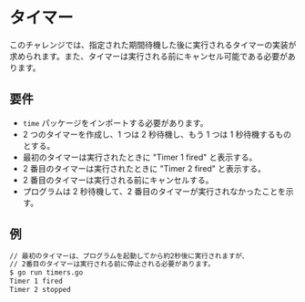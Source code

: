 # タイマー

このチャレンジでは、指定された期間待機した後に実行されるタイマーの実装が求められます。また、タイマーは実行される前にキャンセル可能である必要があります。

## 要件

- `time` パッケージをインポートする必要があります。
- 2 つのタイマーを作成し、1 つは 2 秒待機し、もう 1 つは 1 秒待機するものとする。
- 最初のタイマーは実行されたときに "Timer 1 fired" と表示する。
- 2 番目のタイマーは実行されたときに "Timer 2 fired" と表示する。
- 2 番目のタイマーは実行される前にキャンセルする。
- プログラムは 2 秒待機して、2 番目のタイマーが実行されなかったことを示す。

## 例

```sh
// 最初のタイマーは、プログラムを起動してから約2秒後に実行されますが、
// 2番目のタイマーは実行される前に停止される必要があります。
$ go run timers.go
Timer 1 fired
Timer 2 stopped
```
